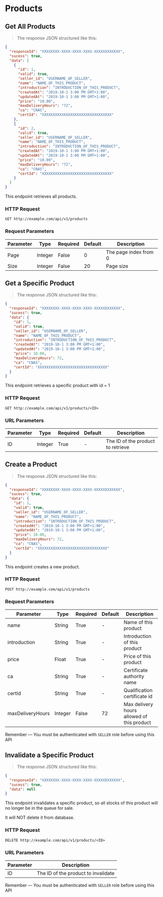 # Products

## Get All Products

> The response JSON structured like this:

```json
{
  "responseId": "XXXXXXXX-XXXX-XXXX-XXXX-XXXXXXXXXXXX",
  "sucess": true,
  "data": [
    {
      "id": 1,
      "valid": true,
      "seller_id": "USERNAME_OF_SELLER",
      "name": "NAME_OF_THIS_PRODUCT",
      "introduction": "INTRODUCTION_OF_THIS_PRODUCT",
      "createdAt": "2019-10-1 3:00 PM GMT+1:00",
      "updatedAt": "2019-10-1 3:00 PM GMT+1:00",
      "price": "10.00",
      "maxDeliveryHours": "72",
      "ca": "CNAS",
      "certId": "XXXXXXXXXXXXXXXXXXXXXXXXXXXXXXXX"
    },
    {
      "id": 2,
      "valid": true,
      "seller_id": "USERNAME_OF_SELLER",
      "name": "NAME_OF_THIS_PRODUCT",
      "introduction": "INTRODUCTION_OF_THIS_PRODUCT",
      "createdAt": "2019-10-1 3:00 PM GMT+1:00",
      "updatedAt": "2019-10-1 3:00 PM GMT+1:00",
      "price": "10.00",
      "maxDeliveryHours": "72",
      "ca": "CNAS",
      "certId": "XXXXXXXXXXXXXXXXXXXXXXXXXXXXXXXX"
    }
  ]
}
```

This endpoint retrieves all products.

### HTTP Request

`GET http://example.com/api/v1/products`

### Request Parameters

Parameter | Type | Required | Default | Description 
--------- | ------- | -----------|--------- |--------- 
Page | Integer | False | 0 | The page index from 0 
Size | Integer | False | 20 | Page size 

## Get a Specific Product

> The response JSON structured like this:

```json
{
  "responseId": "XXXXXXXX-XXXX-XXXX-XXXX-XXXXXXXXXXXX",
  "sucess": true,
  "data": {
    "id": 1,
    "valid": true,
    "seller_id": "USERNAME_OF_SELLER",
    "name": "NAME_OF_THIS_PRODUCT",
    "introduction": "INTRODUCTION_OF_THIS_PRODUCT",
    "createdAt": "2019-10-1 3:00 PM GMT+1:00",
    "updatedAt": "2019-10-1 3:00 PM GMT+1:00",
    "price": 10.00,
    "maxDeliveryHours": 72,
    "ca": "CNAS",
    "certId": "XXXXXXXXXXXXXXXXXXXXXXXXXXXXXXXX"
  }
}
```

This endpoint retrieves a specific product with id = 1

### HTTP Request

`GET http://example.com/api/v1/products/<ID>`

### URL Parameters

Parameter | Type | Required | Default | Description 
--------- | -----------|--------- |--------- |--------- 
ID | Integer | True | - | The ID of the product to retrieve 

## Create a Product

> The response JSON structured like this:

```json
{
  "responseId": "XXXXXXXX-XXXX-XXXX-XXXX-XXXXXXXXXXXX",
  "sucess": true,
  "data": {
    "id": 1,
    "valid": true,
    "seller_id": "USERNAME_OF_SELLER",
    "name": "NAME_OF_THIS_PRODUCT",
    "introduction": "INTRODUCTION_OF_THIS_PRODUCT",
    "createdAt": "2019-10-1 3:00 PM GMT+1:00",
    "updatedAt": "2019-10-1 3:00 PM GMT+1:00",
    "price": 10.00,
    "maxDeliveryHours": 72,
    "ca": "CNAS",
    "certId": "XXXXXXXXXXXXXXXXXXXXXXXXXXXXXXXX"
  }
}
```

This endpoint creates a new product.

### HTTP Request

`POST http://example.com/api/v1/products`

### Request Parameters

Parameter | Type | Required | Default | Description 
--------- | ------- | -----------|--------- |--------- 
name | String | True | - | Name of this product 
introduction | String | True | - | Introduction of this product 
price | Float | True | - | Price of this product 
ca | String | True | - | Certificate authority name 
certId | String | True | - | Qualification certificate id 
maxDeliveryHours | Integer | False | 72 | Max delivery hours allowed of this product 

<aside class="notice">
Remember — You must be authenticated with <code>SELLER</code> role before using this API
</aside>

## Invalidate a Specific Product

> The response JSON structured like this:

```json
{
  "responseId": "XXXXXXXX-XXXX-XXXX-XXXX-XXXXXXXXXXXX",
  "sucess": true,
  "data": null
}
```

This endpoint invalidates a specific product, so all stocks of this product will no longer be in the queue for sale.

It will NOT delete it from database.

### HTTP Request

`DELETE http://example.com/api/v1/products/<ID>`

### URL Parameters

Parameter | Description
--------- | -----------
ID | The ID of the product to invalidate 

<aside class="notice">
Remember — You must be authenticated with <code>SELLER</code> role before using this API
</aside>